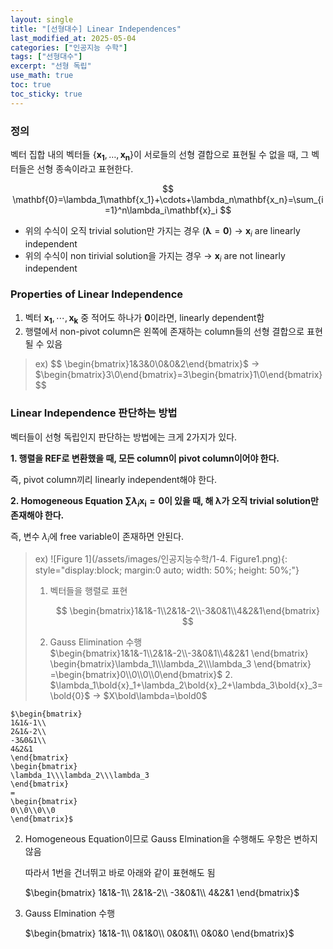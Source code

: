 ```yaml
---
layout: single
title: "[선형대수] Linear Independences"
last_modified_at: 2025-05-04
categories: ["인공지능 수학"]
tags: ["선형대수"]
excerpt: "선형 독립"
use_math: true
toc: true
toc_sticky: true
---
```



### 정의

벡터 집합 내의 벡터들 $\{\mathbf{x_1},\dots,\mathbf{x_n}\}$이 서로들의 선형 결합으로 표현될 수 없을 때, 그 벡터들은 선형 종속이라고 표현한다.

$$
\mathbf{0}=\lambda_1\mathbf{x_1}+\cdots+\lambda_n\mathbf{x_n}=\sum_{i=1}^n\lambda_i\mathbf{x}_i
$$

- 위의 수식이 오직 trivial solution만 가지는 경우 $(\boldsymbol\lambda=\mathbf{0})$ → $\mathbf{x}_i$ are linearly independent
- 위의 수식이 non tirivial solution을 가지는 경우 → $\mathbf{x}_i$ are not linearly independent

### Properties of Linear Independence

1. 벡터 $\mathbf{x_1},\cdots,\mathbf{x_k}$ 중 적어도 하나가 $\mathbf{0}$이라면, linearly dependent함
2. 행렬에서 non-pivot column은 왼쪽에 존재하는 column들의 선형 결합으로 표현될 수 있음
    
> ex)
> $$
> \begin{bmatrix}1&3&0\\0&0&2\end{bmatrix}$ → $\begin{bmatrix}3\\0\end{bmatrix}=3\begin{bmatrix}1\\0\end{bmatrix}
> $$

### Linear Independence 판단하는 방법

벡터들이 선형 독립인지 판단하는 방법에는 크게 2가지가 있다.

**1. 행렬을 REF로 변환했을 때, 모든 column이 pivot column이어야 한다.**
    
즉, pivot column끼리 linearly independent해야 한다.
    
**2. Homogeneous Equation $\sum\lambda_i\mathbf{x_i}=\mathbf{0}$이 있을 때, 해 $\boldsymbol\lambda$가 오직 trivial solution만 존재해야 한다.**
    
즉, 변수 $\lambda_i$에 free variable이 존재하면 안된다.
    
> ex) ![Figure 1](/assets/images/인공지능수학/1-4. Figure1.png){: style="display:block; margin:0 auto; width: 50%; height: 50%;"}
>
> 1. 벡터들을 행렬로 표현
>
>    $$
>    \begin{bmatrix}1&1&-1\\2&1&-2\\-3&0&1\\4&2&1\end{bmatrix}
>    $$
> 3. Gauss Elimination 수행
        $\begin{bmatrix}1&1&-1\\2&1&-2\\-3&0&1\\4&2&1    \end{bmatrix}
    \begin{bmatrix}\lambda_1\\\lambda_2\\\lambda_3    \end{bmatrix}
    =\begin{bmatrix}0\\0\\0\\0\end{bmatrix}$
    2. 
    $\lambda_1\bold{x}_1+\lambda_2\bold{x}_2+\lambda_3\bold{x}_3=\bold{0}$ → $X\bold\lambda=\bold0$
    
    $\begin{bmatrix}
    1&1&-1\\
    2&1&-2\\
    -3&0&1\\
    4&2&1
    \end{bmatrix}
    \begin{bmatrix}
    \lambda_1\\\lambda_2\\\lambda_3
    \end{bmatrix}
    =
    \begin{bmatrix}
    0\\0\\0\\0
    \end{bmatrix}$
    
2. Homogeneous Equation이므로 Gauss Elmination을 수행해도 우항은 변하지 않음
    
    따라서 1번을 건너뛰고 바로 아래와 같이 표현해도 됨
    
    $\begin{bmatrix}
    1&1&-1\\
    2&1&-2\\
    -3&0&1\\
    4&2&1
    \end{bmatrix}$
    
3. Gauss Elmination 수행
    
    $\begin{bmatrix}
    1&1&-1\\
    0&1&0\\
    0&0&1\\
    0&0&0
    \end{bmatrix}$
